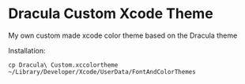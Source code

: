 # Dracula Custom Xcode Theme
My own custom made xcode color theme based on the Dracula theme

Installation:
```
cp Dracula\ Custom.xccolortheme ~/Library/Developer/Xcode/UserData/FontAndColorThemes
```

